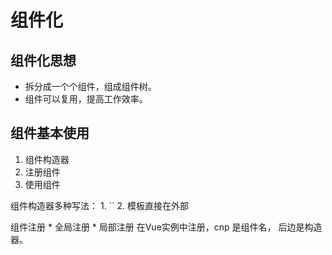 # 组件化

## 组件化思想

* 拆分成一个个组件，组成组件树。
* 组件可以复用，提高工作效率。

## 组件基本使用

1. 组件构造器
2. 注册组件
3. 使用组件

组件构造器多种写法：
    1. ``
    2. 模板直接在外部

组件注册 
    * 全局注册
    * 局部注册 在Vue实例中注册，cnp 是组件名， 后边是构造器。